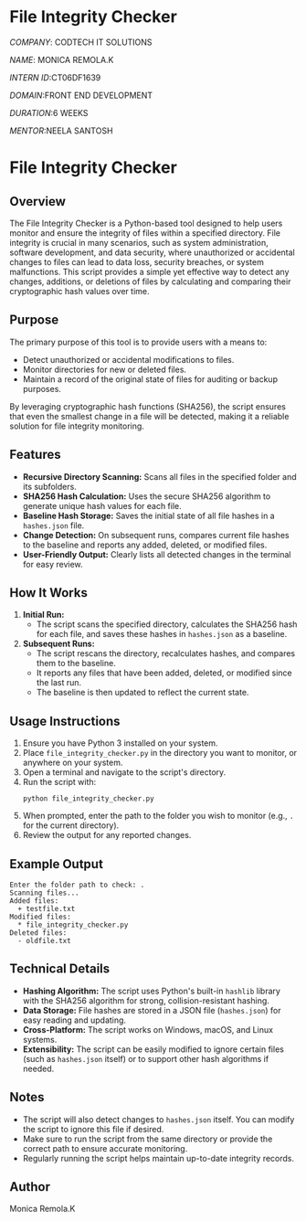 # File Integrity Checker

*COMPANY*: CODTECH IT SOLUTIONS

*NAME*: MONICA REMOLA.K

*INTERN ID*:CT06DF1639

*DOMAIN*:FRONT END DEVELOPMENT

*DURATION*:6 WEEKS

*MENTOR*:NEELA SANTOSH



# File Integrity Checker

## Overview

The File Integrity Checker is a Python-based tool designed to help users monitor and ensure the integrity of files within a specified directory. File integrity is crucial in many scenarios, such as system administration, software development, and data security, where unauthorized or accidental changes to files can lead to data loss, security breaches, or system malfunctions. This script provides a simple yet effective way to detect any changes, additions, or deletions of files by calculating and comparing their cryptographic hash values over time.

## Purpose

The primary purpose of this tool is to provide users with a means to:
- Detect unauthorized or accidental modifications to files.
- Monitor directories for new or deleted files.
- Maintain a record of the original state of files for auditing or backup purposes.

By leveraging cryptographic hash functions (SHA256), the script ensures that even the smallest change in a file will be detected, making it a reliable solution for file integrity monitoring.

## Features

- **Recursive Directory Scanning:** Scans all files in the specified folder and its subfolders.
- **SHA256 Hash Calculation:** Uses the secure SHA256 algorithm to generate unique hash values for each file.
- **Baseline Hash Storage:** Saves the initial state of all file hashes in a `hashes.json` file.
- **Change Detection:** On subsequent runs, compares current file hashes to the baseline and reports any added, deleted, or modified files.
- **User-Friendly Output:** Clearly lists all detected changes in the terminal for easy review.

## How It Works

1. **Initial Run:**
   - The script scans the specified directory, calculates the SHA256 hash for each file, and saves these hashes in `hashes.json` as a baseline.
2. **Subsequent Runs:**
   - The script rescans the directory, recalculates hashes, and compares them to the baseline.
   - It reports any files that have been added, deleted, or modified since the last run.
   - The baseline is then updated to reflect the current state.

## Usage Instructions

1. Ensure you have Python 3 installed on your system.
2. Place `file_integrity_checker.py` in the directory you want to monitor, or anywhere on your system.
3. Open a terminal and navigate to the script's directory.
4. Run the script with:
   ```
   python file_integrity_checker.py
   ```
5. When prompted, enter the path to the folder you wish to monitor (e.g., `.` for the current directory).
6. Review the output for any reported changes.

## Example Output

```
Enter the folder path to check: .
Scanning files...
Added files:
  + testfile.txt
Modified files:
  * file_integrity_checker.py
Deleted files:
  - oldfile.txt
```

## Technical Details

- **Hashing Algorithm:** The script uses Python's built-in `hashlib` library with the SHA256 algorithm for strong, collision-resistant hashing.
- **Data Storage:** File hashes are stored in a JSON file (`hashes.json`) for easy reading and updating.
- **Cross-Platform:** The script works on Windows, macOS, and Linux systems.
- **Extensibility:** The script can be easily modified to ignore certain files (such as `hashes.json` itself) or to support other hash algorithms if needed.

## Notes

- The script will also detect changes to `hashes.json` itself. You can modify the script to ignore this file if desired.
- Make sure to run the script from the same directory or provide the correct path to ensure accurate monitoring.
- Regularly running the script helps maintain up-to-date integrity records.

## Author

Monica Remola.K
